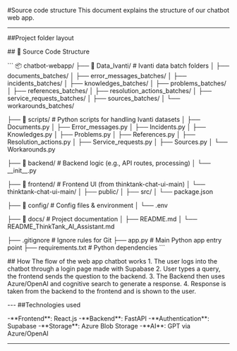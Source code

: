 \#Source code structure This document explains the structure of our
chatbot web app.

---

\##Project folder layout

\## 📁 Source Code Structure

\`\`\` 📦 chatbot-webapp/ ├── 📁 Data\_Ivanti/ \# Ivanti data batch
folders │ ├── documents\_batches/ │ ├── error\_messages\_batches/ │ ├──
incidents\_batches/ │ ├── knowledges\_batches/ │ ├── problems\_batches/
│ ├── references\_batches/ │ ├── resolution\_actions\_batches/ │ ├──
service\_requests\_batches/ │ ├── sources\_batches/ │ └──
workarounds\_batches/

├── 📁 scripts/ \# Python scripts for handling Ivanti datasets │ ├──
Documents.py │ ├── Error\_messages.py │ ├── Incidents.py │ ├──
Knowledges.py │ ├── Problems.py │ ├── References.py │ ├──
Resolution\_actions.py │ ├── Service\_requests.py │ ├── Sources.py │ └──
Workarounds.py

├── 📁 backend/ \# Backend logic (e.g., API routes, processing) │ └──
\_\_init\_\_.py

├── 📁 frontend/ \# Frontend UI (from thinktank-chat-ui-main) │ └──
thinktank-chat-ui-main/ │ ├── public/ │ ├── src/ │ └── package.json

├── 📁 config/ \# Config files & environment │ └── .env

├── 📁 docs/ \# Project documentation │ ├── README.md │ └──
README\_ThinkTank\_AI\_Assistant.md

├── .gitignore \# Ignore rules for Git ├── app.py \# Main Python app
entry point ├── requirements.txt \# Python dependencies \`\`\`

\## How The flow of the web app chatbot works 1. The user logs into the
chatbot through a login page made with Supabase 2. User types a query,
the frontend sends the question to the backend. 3. The Backend then uses
Azure/OpenAI and cognitive search to generate a response. 4. Response is
taken from the backend to the frontend and is shown to the user.

--- \##Technologies used

-\*\*Frontend\*\*: React.js -\*\*Backend\*\*: FastAPI
-\*\*Authentication\*\*: Supabase -\*\*Storage\*\*: Azure Blob Storage
-\*\*AI\*\*: GPT via Azure/OpenAI

---
